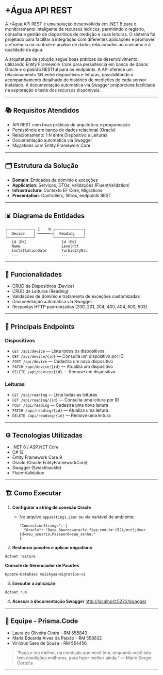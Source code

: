 # +Água API REST

A +Água API REST é uma solução desenvolvida em .NET 8 para o monitoramento inteligente de recursos hídricos, permitindo o registro, consulta e gestão de dispositivos de medição e suas leituras. O sistema foi projetado para facilitar a integração com diferentes aplicações e promover a eficiência no controle e análise de dados relacionados ao consumo e à qualidade da água.

A arquitetura da solução segue boas práticas de desenvolvimento, utilizando Entity Framework Core para persistência em banco de dados Oracle e o padrão RESTful para os endpoints. A API oferece um relacionamento 1:N entre dispositivos e leituras, possibilitando o acompanhamento detalhado do histórico de medições de cada sensor instalado. A documentação automática via Swagger proporciona facilidade na exploração e teste dos recursos disponíveis.

---

## 📚 Requisitos Atendidos

- API REST com boas práticas de arquitetura e programação
- Persistência em banco de dados relacional (Oracle)
- Relacionamento 1:N entre Dispositivo e Leituras
- Documentação automática via Swagger
- Migrations com Entity Framework Core

---

## 🗂️ Estrutura da Solução

- **Domain**: Entidades de domínio e exceções
- **Application**: Serviços, DTOs, validações (FluentValidation)
- **Infrastructure**: Contexto EF Core, Migrations
- **Presentation**: Controllers, filtros, endpoints REST

---

## 📊 Diagrama de Entidades
```
┌────────────┐ 1    N ┌─────────────┐
│  Device    │ ──────>│  Reading    │
└────────────┘        └─────────────┘
   Id (PK)                Id (PK)
   Name                   LevelPct
   InstallationDate       TurbidityNtu
   ...                    ...
```
---

## 🚀 Funcionalidades

- CRUD de Dispositivos (Device)
- CRUD de Leituras (Reading)
- Validações de domínio e tratamento de exceções customizadas
- Documentação automática via Swagger
- Respostas HTTP padronizadas (200, 201, 204, 400, 404, 500, 503)

---

## 🔗 Principais Endpoints

### Dispositivos

- `GET /api/device` — Lista todos os dispositivos
- `GET /api/device/{id}` — Consulta um dispositivo por ID
- `POST /api/device` — Cadastra um novo dispositivo
- `PATCH /api/device/{id}` — Atualiza um dispositivo
- `DELETE /api/device/{id}` — Remove um dispositivo

### Leituras

- `GET /api/reading` — Lista todas as leituras
- `GET /api/reading/{id}` — Consulta uma leitura por ID
- `POST /api/reading` — Cadastra uma nova leitura
- `PATCH /api/reading/{id}` — Atualiza uma leitura
- `DELETE /api/reading/{id}` — Remove uma leitura

---

## ⚙️ Tecnologias Utilizadas

- .NET 8 / ASP.NET Core
- C# 12
- Entity Framework Core 9
- Oracle (Oracle.EntityFrameworkCore)
- Swagger (Swashbuckle)
- FluentValidation

---

## 🏗️ Como Executar

1. **Configurar a string de conexão Oracle**
   - No arquivo `appsettings.json` ou via variável de ambiente:
     ```
     "ConnectionStrings": {
       "Oracle": "Data Source=oracle.fiap.com.br:1521/orcl;User Id=seu_usuario;Password=sua_senha;"
     }
     ```

2. **Restaurar pacotes e aplicar migrations**
``` shell
dotnet restore
```
**Console do Gerenciador de Pacotes**
``` shell
Update-Database maisAgua-migration-v2
```

3. **Executar a aplicação**

``` shell
dotnet run
```

4. **Acessar a documentação Swagger**
   [http://localhost:5222/swagger](http://localhost:5222/swagger)

---

## 👥 Equipe - Prisma.Code
- Laura de Oliveira Cintra - RM 558843
- Maria Eduarda Alves da Paixão - RM 558832
- Vinícius Saes de Souza - RM 554456

> “Faça o teu melhor, na condição que você tem, enquanto você não tem condições melhores, para fazer melhor ainda.” — Mario Sergio Cortella

---
